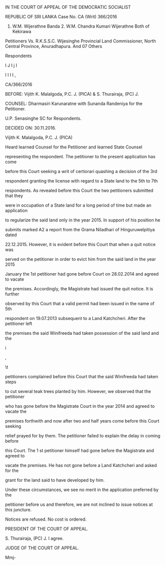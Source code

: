 IN THE COURT OF APPEAL OF THE DEMOCRATIC SOCIALIST

REPUBLIC OF SRI LANKA Case No. CA (Writ) 366/2016

1. W.M. Wijerathne Banda 2. W.M. Chandra Kumari Wijerathne Both of Kekirawa

Petitioners Vs. R.K.S.S.C. Wijesinghe Provincial Land Commissioner, North Central Province, Anuradhapura. And 07 Others

Respondents

I J I j I

I I I I ,

CA/366/2016

BEFORE: Vijith K. Malalgoda, P.C. J. (PICA) & S. Thurairaja, (PC) J.

COUNSEL: Dharmasiri Karunaratne with Sunanda Randeniya for the Petitioner.

U.P. Senasinghe SC for Respondents.

DECIDED ON: 30.11.2016.

Vijith K. Malalgoda, P.C. J. (PICA)

Heard learned Counsel for the Petitioner and learned State Counsel

representing the respondent. The petitioner to the present application has come

before this Court seeking a writ of certiorari quashing a decision of the 3rd

respondent granting the license with regard to a State land to the 5th to 7th

respondents. As revealed before this Court the two petitioners submitted that they

were in occupation of a State land for a long period of time but made an application

to regularize the said land only in the year 2015. In support of his position he

submits marked A2 a report from the Grama Niladhari of Hinguruwelpitiya dated

22.12.2015. However, it is evident before this Court that when a quit notice was

served on the petitioner in order to evict him from the said land in the year 2015

January the 1st petitioner had gone before Court on 28.02.2014 and agreed to vacate

the premises. Accordingly, the Magistrate had issued the quit notice. It is further

observed by this Court that a valid permit had been issued in the name of 5th

respondent on 19.07.2013 subsequent to a Land Katchcheri. After the petitioner left

the premises the said Winifreeda had taken possession of the said land and the

i

,

\t

petitioners complained before this Court that the said Winifreeda had taken steps

to cut several teak trees planted by him. However, we observed that the petitioner

who has gone before the Magistrate Court in the year 2014 and agreed to vacate the

premises forthwith and now after two and half years come before this Court seeking

relief prayed for by them. The petitioner failed to explain the delay in coming before

this Court. The 1 st petitioner himself had gone before the Magistrate and agreed to

vacate the premises. He has not gone before a Land Katchcheri and asked for the

grant for the land said to have developed by him.

Under these circumstances, we see no merit in the application preferred by the

petitioner before us and therefore, we are not inclined to issue notices at this juncture.

Notices are refused. No cost is ordered.

PRESIDENT OF THE COURT OF APPEAL.

S. Thurairaja, (PC) J. I agree.

JUDGE OF THE COURT OF APPEAL.

Mmj-